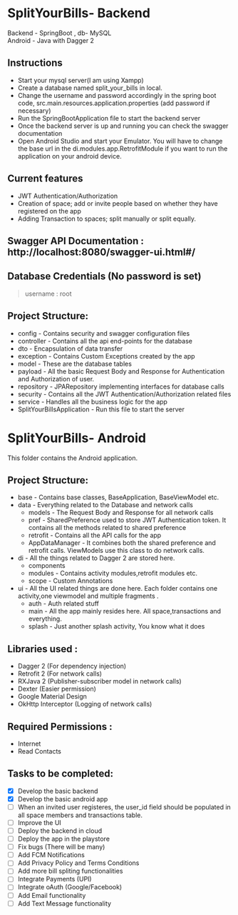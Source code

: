 # SplitYourBills- Backend
Backend - SpringBoot , db- MySQL<br/>
Android - Java with Dagger 2


## Instructions
 - Start your mysql server(I am using Xampp)
 - Create a database named split_your_bills in local.
 - Change the username and password accordingly in the spring boot code, src.main.resources.application.properties (add password if necessary)
 - Run the SpringBootApplication file to start the backend server
 - Once the backend server is up and running you can check the swagger documentation
 - Open Android Studio and start your Emulator. You will have to change the base url in the di.modules.app.RetrofitModule if you want to run the application on your android device.

## Current features
 - JWT Authentication/Authorization
 - Creation of space; add or invite people based on whether they have registered on the app
 - Adding Transaction to spaces; split manually or split equally.

## Swagger API Documentation :  http://localhost:8080/swagger-ui.html#/
## Database Credentials (No password is set)
> username : root

## Project Structure: 
  - config - Contains security and swagger configuration files
  - controller - Contains all the api end-points for the database
  - dto - Encapsulation of data transfer
  - exception - Contains Custom Exceptions created by the app
  - model - These are the database tables
  - payload - All the basic Request Body and Response for Authentication and Authorization of user.
  - repository - JPARepository implementing interfaces for database calls
  - security - Contains all the JWT Authentication/Authorization related files
  - service - Handles all the business logic for the app
  - SplitYourBillsApplication - Run this file to start the server


# SplitYourBills- Android
This folder contains the Android application.
## Project Structure: 
  - base - Contains base classes, BaseApplication, BaseViewModel etc.
  - data - Everything related to the Database and network calls
    - models - The Request Body and Response for all network calls
    - pref - SharedPreference used to store JWT Authentication token. It contains all the methods related to shared preference
    - retrofit - Contains all the API calls for the app
    - AppDataManager - It combines both the shared preference and retrofit calls. ViewModels use this class to do network calls.
  - di - All the things related to Dagger 2 are stored here.
    - components
    - modules - Contains activity modules,retrofit modules etc.
    - scope - Custom Annotations
  - ui - All the UI related things are done here. Each folder contains one activity,one viewmodel and multiple fragments .
    - auth - Auth related stuff
    - main - All the app mainly resides here. All space,transactions and everything.
    - splash  - Just another splash activity, You know what it does

## Libraries used :
  - Dagger 2 (For dependency injection)
  - Retrofit 2 (For network calls)
  - RXJava 2 (Publisher-subscriber model in network calls)
  - Dexter (Easier permission)
  - Google Material Design
  - OkHttp Interceptor (Logging of network calls)

## Required Permissions : 

 - Internet
 - Read Contacts

## Tasks to be completed: 

- [x] Develop the basic backend 
- [x] Develop the basic android app 
- [ ] When an invited user registeres, the user_id field should be populated in all space members and transactions table.
- [ ] Improve the UI
- [ ] Deploy the backend in cloud
- [ ] Deploy the app in the playstore
- [ ] Fix bugs (There will be many)
- [ ] Add FCM Notifications
- [ ] Add Privacy Policy and Terms Conditions
- [ ] Add more bill spliting functionalities
- [ ] Integrate Payments (UPI)
- [ ] Integrate oAuth (Google/Facebook)
- [ ] Add Email functionality
- [ ] Add Text Message functionality
